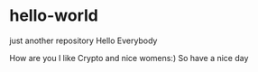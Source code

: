 # hello-world
just another repository
Hello Everybody

How are you I like Crypto 
and nice womens:)
So have a nice day
